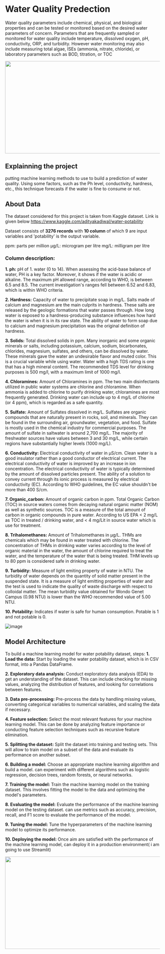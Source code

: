 # Water Quality Predection
Water quality parameters include chemical, physical, and biological properties and can be tested or monitored based on the desired water parameters of concern. Parameters that are frequently sampled or monitored for water quality include temperature, dissolved oxygen, pH, conductivity, ORP, and turbidity. However water monitoring may also include measuring total algae, ISEs (ammonia, nitrate, chloride), or laboratory parameters such as BOD, titration, or TOC

<img src="https://user-images.githubusercontent.com/124104312/221208395-31d5ddc2-23f9-45f5-865d-4569380426bd.png"  width="600" height="300">

## Explainning the project
putting machine learning methods to use to build a prediction of water quality. Using some factors, such as the Ph level, conductivity, hardness, etc., this technique forecasts if the water is fine to consume or not.
## About Data
The dataset considered for this project is taken from Kaggle dataset. Link is given below
https://www.kaggle.com/adityakadiwal/water-potability

Dataset consists of **3276 records** with **10 column** of which 9 are input variables and 'potability' is the output variable.

ppm: parts per million
μg/L: microgram per litre
mg/L: milligram per litre

### Column description:

**1. ph:** pH of 1. water (0 to 14).
   When assessing the acid-base balance of water, PH is a key factor. Moreover, it shows if the water is acidic or alkaline. The maximum pH allowed range, according to WHO, is between 6.5 and 8.5. The current investigation's ranges fell between 6.52 and 6.83, which is within WHO criteria.
   
**2. Hardness:** Capacity of water to precipitate soap in mg/L.
   Salts made of calcium and magnesium are the main culprits in hardness. These salts are released by the geologic formations that water passes through. How long water is exposed to a hardness-producing substance influences how hard the water is when it is in its raw state. The ability of water to form soap due to calcium and magnesium precipitation was the original definition of hardness.
   
**3. Solids:** Total dissolved solids in ppm.
   Many inorganic and some organic minerals or salts, including potassium, calcium, sodium, bicarbonates, chlorides, magnesium, sulfates, and others, can be dissolved by water. These minerals gave the water an undesirable flavor and muted color. This is a crucial variable while using water. Water with a high TDS rating is one that has a high mineral content. The recommended TDS level for drinking purposes is 500 mg/l, with a maximum limit of 1000 mg/l.
   
**4. Chloramines:** Amount of Chloramines in ppm.
   The two main disinfectants utilized in public water systems are chlorine and chloramine. When ammonia is added to chlorine to purify drinking water, chloramines are most frequently generated. Drinking water can include up to 4 mg/L of chlorine (or 4 ppm), which is regarded as a safe quantity.
   
**5. Sulfate:** Amount of Sulfates dissolved in mg/L.
   Sulfates are organic compounds that are naturally present in rocks, soil, and minerals. They can be found in the surrounding air, groundwater, vegetation, and food. Sulfate is mostly used in the chemical industry for commercial purposes. The amount of sulfate in saltwater is around 2,700 mg/L. The majority of freshwater sources have values between 3 and 30 mg/L, while certain regions have substantially higher levels (1000 mg/L).
   
**6. Conductivity:** Electrical conductivity of water in μS/cm.
   Clean water is a good insulator rather than a good conductor of electrical current. The electrical conductivity of water is improved by an increase in ion concentration. The electrical conductivity of water is typically determined by the amount of dissolved particles present. The ability of a solution to convey current through its ionic process is measured by electrical conductivity (EC). According to WHO guidelines, the EC value shouldn't be more than 400 S/cm.
   
**7. Organic_carbon:** Amount of organic carbon in ppm.
   Total Organic Carbon (TOC) in source waters comes from decaying natural organic matter (NOM) as well as synthetic sources. TOC is a measure of the total amount of carbon in organic compounds in pure water. According to US EPA < 2 mg/L as TOC in treated / drinking water, and < 4 mg/Lit in source water which is use for treatment.
   
**8. Trihalomethanes:** Amount of Trihalomethanes in μg/L.
   THMs are chemicals which may be found in water treated with chlorine. The concentration of THMs in drinking water varies according to the level of organic material in the water, the amount of chlorine required to treat the water, and the temperature of the water that is being treated. THM levels up to 80 ppm is considered safe in drinking water.
   
**9. Turbidity:** Measure of light emiting property of water in NTU.
   The turbidity of water depends on the quantity of solid matter present in the suspended state. It is a measure of light emitting properties of water and the test is used to indicate the quality of waste discharge with respect to colloidal matter. The mean turbidity value obtained for Wondo Genet Campus (0.98 NTU) is lower than the WHO recommended value of 5.00 NTU.
   
**10. Potability:** Indicates if water is safe for human consumption. Potable is 1 and not potable is 0.

![image](https://user-images.githubusercontent.com/124104312/221211618-587cf360-56bc-4081-8a13-b8124fa90145.png)
## Model Architecture
To build a machine learning model for water potability dataset, steps:
**1.	Load the data:** Start by loading the water potability dataset, which is in CSV format, into a Pandas DataFrame.

**2.	Exploratory data analysis:** Conduct exploratory data analysis (EDA) to get an understanding of the dataset. This can include checking for missing values, analyzing the distribution of features, and looking for correlations between features.

**3.	Data pre-processing:** Pre-process the data by handling missing values, converting categorical variables to numerical variables, and scaling the data if necessary.

**4.	Feature selection:** Select the most relevant features for your machine learning model. This can be done by analyzing feature importance or conducting feature selection techniques such as recursive feature elimination.

**5.	Splitting the dataset:** Split the dataset into training and testing sets. This will allow to train  model on a subset of the data and evaluate its performance on another subset.

**6.	Building a model:** Choose an appropriate machine learning algorithm and build a model. can experiment with different algorithms such as logistic regression, decision trees, random forests, or neural networks.

**7.	Training the model:** Train the machine learning model on the training dataset. This involves fitting the model to the data and optimizing the model's parameters.

**8.	Evaluating the model:** Evaluate the performance of the machine learning model on the testing dataset. can use metrics such as accuracy, precision, recall, and F1 score to evaluate the performance of the model.

**9.	Tuning the model:** Tune the hyperparameters of the machine learning model to optimize its performance.

**10.	Deploying the model:** Once aim are satisfied with the performance of the machine learning model, can deploy it in a production environment( i am going to use Streamlit)

<img src="https://user-images.githubusercontent.com/124104312/221227805-03d608b5-bd3c-41e7-94be-f61723d8069a.png"  width="1000" height="300">






